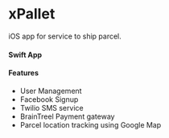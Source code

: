 # xPallet
iOS app for service to ship parcel.

#### Swift App  

#### Features
* User Management
* Facebook Signup
* Twilio SMS service
* BrainTreel Payment gateway
* Parcel location tracking using Google Map